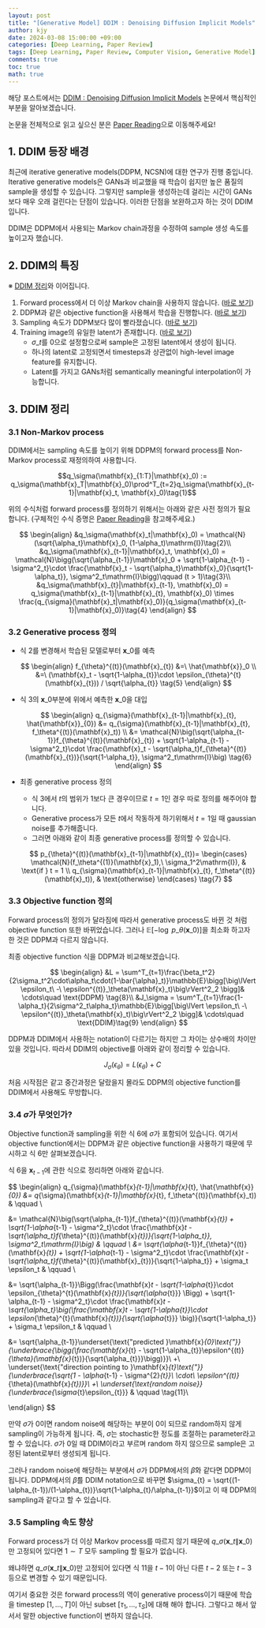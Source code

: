 ```yaml
---
layout: post
title: "[Generative Model] DDIM : Denoising Diffusion Implicit Models"
author: kjy
date: 2024-03-08 15:00:00 +09:00
categories: [Deep Learning, Paper Review]
tags: [Deep Learning, Paper Review, Computer Vision, Generative Model]
comments: true
toc: true
math: true
---
```


해당 포스트에서는 [DDIM : Denoising Diffusion Implicit Models](https://arxiv.org/abs/2010.02502) 논문에서 핵심적인 부분을 알아보겠습니다.

논문을 전체적으로 읽고 싶으신 분은 [Paper Reading](https://jjjuuuun.github.io/posts/Paper-Reading-DDIM/)으로 이동해주세요!

## 1. DDIM 등장 배경

최근에 iterative generative models(DDPM, NCSN)에 대한 연구가 진행 중입니다. Iterative generative models은 GANs과 비교했을 때 학습이 쉽지만 높은 품질의 sample을 생성할 수 있습니다. 그렇지만 sample을 생성하는데 걸리는 시간이 GANs보다 매우 오래 걸린다는 단점이 있습니다. 이러한 단점을 보완하고자 하는 것이 DDIM입니다.

DDIM은 DDPM에서 사용되는 Markov chain과정을 수정하여 sample 생성 속도를 높이고자 했습니다.

## 2. DDIM의 특징

※ [DDIM 정리](#3-ddim-정리)와 이어집니다.

1. Forward process에서 더 이상 Markov chain을 사용하지 않습니다. ([바로 보기](#31-non-markov-process))
2. DDPM과 같은 objective function을 사용해서 학습을 진행합니다. ([바로 보기](#33-objective-function-정의))
3. Sampling 속도가 DDPM보다 많이 빨라졌습니다. ([바로 보기](#35-sampling-속도-향상))
4. Training image의 유일한 latent가 존재합니다. ([바로 보기](#32-generative-process-정의))
   - $\sigma\_t$를 0으로 설정함으로써 sample은 고정된 latent에서 생성이 됩니다.
   - 하나의 latent로 고정되면서 timesteps과 상관없이 high-level image feature를 유지합니다.
   - Latent를 가지고 GANs처럼 semantically meaningful interpolation이 가능합니다.

## 3. DDIM 정리

### 3.1 Non-Markov process

DDIM에서는 sampling 속도를 높이기 위해 DDPM의 forward process를 Non-Markov process로 재정의하여 사용합니다.

$$q_\sigma(\mathbf{x}_{1:T}|\mathbf{x}_0) := q_\sigma(\mathbf{x}_T|\mathbf{x}_0)\prod^T_{t=2}q_\sigma(\mathbf{x}_{t-1}|\mathbf{x}_t, \mathbf{x}_0)\tag{1}$$

위의 수식처럼 forward process를 정의하기 위해서는 아래와 같은 사전 정의가 필요합니다. (구체적인 수식 증명은 [Paper Reading](https://jjjuuuun.github.io/posts/Paper-Reading-DDIM/)을 참고해주세요.)

$$
\begin{align}
&q_\sigma(\mathbf{x}_t|\mathbf{x}_0) = \mathcal{N}(\sqrt{\alpha_t}\mathbf{x}_0, (1-\alpha_t)\mathrm{I})\tag{2}\\
&q_\sigma(\mathbf{x}_{t-1}|\mathbf{x}_t, \mathbf{x}_0) = \mathcal{N}\bigg(\sqrt{\alpha_{t-1}}\mathbf{x}_0 + \sqrt{1-\alpha_{t-1} - \sigma^2_t}\cdot \frac{\mathbf{x}_t - \sqrt{\alpha_t}\mathbf{x}_0}{\sqrt{1-\alpha_t}}, \sigma^2_t\mathrm{I}\bigg)\qquad (t > 1)\tag{3}\\
&q_\sigma(\mathbf{x}_{t}|\mathbf{x}_{t-1}, \mathbf{x}_0) = q_\sigma(\mathbf{x}_{t-1}|\mathbf{x}_{t}, \mathbf{x}_0) \times \frac{q_{\sigma}(\mathbf{x}_t|\mathbf{x}_0)}{q_\sigma(\mathbf{x}_{t-1}|\mathbf{x}_0)}\tag{4}
\end{align}
$$

### 3.2 Generative process 정의

- 식 $2$를 변경해서 학습된 모델로부터 $\mathbf{x}\_0$를 예측

  $$
  \begin{align}
  f_{\theta}^{(t)}(\mathbf{x}_{t})
  &=\ \hat{\mathbf{x}}_0 \\
  &=\ (\mathbf{x}_t - \sqrt{1-\alpha_{t}}\cdot \epsilon_{\theta}^{t}(\mathbf{x}_{t})) / \sqrt{\alpha_{t}} \tag{5}
  \end{align}
  $$

- 식 $3$의 $\mathbf{x}\_0$부분에 위에서 예측한 $\mathbf{x}\_0$을 대입

  $$
  \begin{align}
  q_{\sigma}(\mathbf{x}_{t-1}|\mathbf{x}_{t}, \hat{\mathbf{x}}_{0})
  &= q_{\sigma}(\mathbf{x}_{t-1}|\mathbf{x}_{t}, f_\theta^{(t)}(\mathbf{x}_t)) \\
  &= \mathcal{N}\big(\sqrt{\alpha_{t-1}}f_{\theta}^{(t)}(\mathbf{x}_{t}) + \sqrt{1-\alpha_{t-1} - \sigma^2_t}\cdot \frac{\mathbf{x}_t - \sqrt{\alpha_t}f_{\theta}^{(t)}(\mathbf{x}_{t})}{\sqrt{1-\alpha_t}}, \sigma^2_t\mathrm{I}\big) \tag{6}
  \end{align}
  $$

- 최종 generative process 정의

  - 식 $3$에서 $t$의 범위가 $1$보다 큰 경우이므로 $t=1$인 경우 따로 정의를 해주어야 합니다.
  - Generative process가 모든 $t$에서 작동하게 하기위해서 $t=1$일 때 gaussian noise를 추가해줍니다.
  - 그러면 아래와 같이 최종 generative process를 정의할 수 있습니다.

  $$
  p_{\theta}^{(t)}(\mathbf{x}_{t-1}|\mathbf{x}_{t})=
  \begin{cases}
  \mathcal{N}(f_\theta^{(1)}(\mathbf{x}_1),\ \sigma_1^2\mathrm{I}), & \text{if } t = 1 \\
  q_{\sigma}(\mathbf{x}_{t-1}|\mathbf{x}_{t}, f_\theta^{(t)}(\mathbf{x}_t)), & \text{otherwise}
  \end{cases}
  \tag{7}
  $$

### 3.3 Objective function 정의

Forward process의 정의가 달라짐에 따라서 generative process도 바뀐 것 처럼 objective function 또한 바뀌었습니다. 그러나 $\mathbb{E}\left[-\log\ p\_\theta(\mathbf{x}\_0)\right]$을 최소화 하고자 한 것은 DDPM과 다르지 않습니다.

최종 objective function 식을 DDPM과 비교해보겠습니다.

$$
\begin{align}
&L = \sum^T_{t=1}\frac{\beta_t^2}{2\sigma_t^2\cdot\alpha_t\cdot(1-\bar{\alpha}_t)}\mathbb{E}\bigg[\big\lVert  \epsilon_t\ -\ \epsilon^{(t)}_\theta(\mathbf{x}_t)\big\rVert^2_2  \bigg]& \cdots\quad \text{DDPM} \tag{8}\\
&J_\sigma = \sum^T_{t=1}\frac{1-\alpha_t}{2\sigma^2_t\alpha_t}\mathbb{E}\bigg[\big\lVert  \epsilon_t\ -\ \epsilon^{(t)}_\theta(\mathbf{x}_t)\big\rVert^2_2  \bigg]& \cdots\quad \text{DDIM}\tag{9}
\end{align}
$$

DDPM과 DDIM에서 사용하는 notation이 다르기는 하지만 그 차이는 상수배의 차이만 있을 것입니다. 따라서 DDIM의 objective를 아래와 같이 정리할 수 있습니다.

$$J_\sigma(\epsilon_\theta) = L(\epsilon_\theta) + C\tag{10}$$

처음 시작점은 같고 중간과정은 달랐을지 몰라도 DDPM의 objective function를 DDIM에서 사용해도 무방합니다.

### 3.4 $\sigma$가 무엇인가?

Objective function과 sampling을 위한 식 $6$에 $\sigma$가 포함되어 있습니다. 여기서 objective function에서는 DDPM과 같은 objective function을 사용하기 때문에 무시하고 식 $6$만 살펴보겠습니다.

식 $6$을 $\mathbf{x}_{t-1}$에 관한 식으로 정리하면 아래와 같습니다.

$$
\begin{align}
q_{\sigma}(\mathbf{x}_{t-1}|\mathbf{x}_{t}, \hat{\mathbf{x}}_{0}) &= q_{\sigma}(\mathbf{x}_{t-1}|\mathbf{x}_{t}, f_\theta^{(t)}(\mathbf{x}_t)) & \qquad \\

&= \mathcal{N}\big(\sqrt{\alpha_{t-1}}f_{\theta}^{(t)}(\mathbf{x}_{t}) + \sqrt{1-\alpha_{t-1} - \sigma^2_t}\cdot \frac{\mathbf{x}_t - \sqrt{\alpha_t}f_{\theta}^{(t)}(\mathbf{x}_{t})}{\sqrt{1-\alpha_t}}, \sigma^2_t\mathrm{I}\big) & \qquad \\ &= \sqrt{\alpha_{t-1}}f_{\theta}^{(t)}(\mathbf{x}_{t}) + \sqrt{1-\alpha_{t-1} - \sigma^2_t}\cdot \frac{\mathbf{x}_t - \sqrt{\alpha_t}f_{\theta}^{(t)}(\mathbf{x}_{t})}{\sqrt{1-\alpha_t}} + \sigma_t \epsilon_t & \qquad \\

&= \sqrt{\alpha_{t-1}}\Bigg(\frac{\mathbf{x}_t - \sqrt{1-\alpha_{t}}\cdot \epsilon_{\theta}^{t}(\mathbf{x}_{t})}{\sqrt{\alpha_{t}}} \Bigg) + \sqrt{1-\alpha_{t-1} - \sigma^2_t}\cdot \frac{\mathbf{x}_t - \sqrt{\alpha_t}\big(\frac{\mathbf{x}_t - \sqrt{1-\alpha_{t}}\cdot \epsilon_{\theta}^{t}(\mathbf{x}_{t})}{\sqrt{\alpha_{t}}} \big)}{\sqrt{1-\alpha_t}} + \sigma_t \epsilon_t & \qquad \\

&= \sqrt{\alpha_{t-1}}\underset{\text{"predicted }\mathbf{x}_{0}\text{"}}{\underbrace{\bigg(\frac{\mathbf{x}_{t} - \sqrt{1-\alpha_{t}}\epsilon^{(t)}_{\theta}(\mathbf{x}_{t})}{\sqrt{\alpha_{t}}}\bigg)}}\ +\ \underset{\text{"direction pointing to }\mathbf{x}_{t}\text{"}}{\underbrace{\sqrt{1 - \alpha_{t-1} - \sigma^{2}_{t}}\ \cdot\ \epsilon^{(t)}_{\theta}(\mathbf{x}_{t})}}\ +\ \underset{\text{random noise}}{\underbrace{\sigma_{t}\epsilon_{t}}} & \qquad \tag{11}\\

\end{align}
$$

만약 $\sigma$가 $0$이면 random noise에 해당하는 부분이 $0$이 되므로 random하지 않게 sampling이 가능하게 됩니다. 즉, $\sigma$는 stochastic한 정도를 조절하는 parameter라고 할 수 있습니다. $\sigma$가 $0$일 때 DDIM이라고 부르며 random 하지 않으므로 sample은 고정된 latent로부터 생성되게 됩니다.

그러나 random noise에 해당하는 부분에서 $\sigma$가 DDPM에서의 $\tilde{\beta}$와 같다면 DDPM이 됩니다. DDPM에서의 $\tilde{\beta}$를 DDIM notation으로 바꾸면 $\sigma_{t} = \sqrt{(1-\alpha_{t-1})/(1-\alpha_{t})}\sqrt{1-\alpha_{t}/\alpha_{t-1}}$이고 이 때 DDPM의 sampling과 같다고 할 수 있습니다.

### 3.5 Sampling 속도 향상

Forward process가 더 이상 Markov process를 따르지 않기 때문에 $q\_\sigma(\mathbf{x}\_t\|\mathbf{x}\_0)$만 고정되어 있다면 $1 \sim T$ 모두 sampling 할 필요가 없습니다.

왜냐하면 $q\_\sigma(\mathbf{x}\_t\|\mathbf{x}\_0)$만 고정되어 있다면 식 $11$을 $t-1$이 아닌 다른 $t-2$ 또는 $t-3$ 등으로 변경할 수 있기 때문입니다.

여기서 중요한 것은 forward process의 역이 generative process이기 때문에 학습을 timestep $[1,\dots,T]$이 아닌 subset $[\tau_1,\dots,\tau_S]$에 대해 해야 합니다. 그렇다고 해서 앞서서 말한 objective function이 변하지 않습니다.
